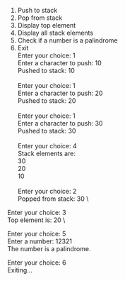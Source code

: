 1. Push to stack
2. Pop from stack
3. Display top element
4. Display all stack elements
5. Check if a number is a palindrome
6. Exit \
Enter your choice: 1 \
Enter a character to push: 10 \
Pushed to stack: 10 \
\
Enter your choice: 1 \
Enter a character to push: 20 \
Pushed to stack: 20 \
\
Enter your choice: 1 \
Enter a character to push: 30 \
Pushed to stack: 30 \
\
Enter your choice: 4 \
Stack elements are: \
30 \
20 \
10 \
\
Enter your choice: 2 \
Popped from stack: 30 \

Enter your choice: 3 \
Top element is: 20 \

Enter your choice: 5 \
Enter a number: 12321 \
The number is a palindrome. 

Enter your choice: 6 \
Exiting...
